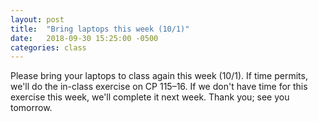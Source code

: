 ```yaml
---
layout: post
title:  "Bring laptops this week (10/1)"
date:   2018-09-30 15:25:00 -0500
categories: class
---
```


Please bring your laptops to class again this week (10/1). If time permits, we'll do the in-class exercise on CP 115–16. If we don't have time for this exercise this week, we'll complete it next week. Thank you; see you tomorrow.
